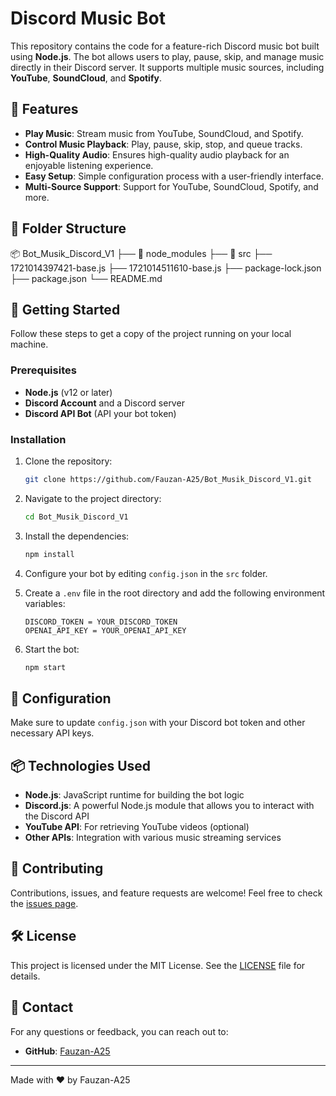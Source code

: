 # Discord Music Bot

This repository contains the code for a feature-rich Discord music bot built using **Node.js**. The bot allows users to play, pause, skip, and manage music directly in their Discord server. It supports multiple music sources, including **YouTube**, **SoundCloud**, and **Spotify**.

## 🎵 Features

- **Play Music**: Stream music from YouTube, SoundCloud, and Spotify.
- **Control Music Playback**: Play, pause, skip, stop, and queue tracks.
- **High-Quality Audio**: Ensures high-quality audio playback for an enjoyable listening experience.
- **Easy Setup**: Simple configuration process with a user-friendly interface.
- **Multi-Source Support**: Support for YouTube, SoundCloud, Spotify, and more.

## 📂 Folder Structure

📦 Bot_Musik_Discord_V1
├── 📁 node_modules
├── 📁 src
├── 1721014397421-base.js
├── 1721014511610-base.js
├── package-lock.json
├── package.json
└── README.md

## 🚀 Getting Started

Follow these steps to get a copy of the project running on your local machine.

### Prerequisites

- **Node.js** (v12 or later)
- **Discord Account** and a Discord server
- **Discord API Bot** (API your bot token)

### Installation

1. Clone the repository:
   ```bash
   git clone https://github.com/Fauzan-A25/Bot_Musik_Discord_V1.git
   ```

2. Navigate to the project directory:
   ```bash
   cd Bot_Musik_Discord_V1
   ```

3. Install the dependencies:
   ```bash
   npm install
   ```
   
4. Configure your bot by editing `config.json` in the `src` folder.

5. Create a `.env` file in the root directory and add the following environment variables:
   ```env
   DISCORD_TOKEN = YOUR_DISCORD_TOKEN
   OPENAI_API_KEY = YOUR_OPENAI_API_KEY
   ```

6. Start the bot:
   ```bash
   npm start
   ```

## 🔧 Configuration

Make sure to update `config.json` with your Discord bot token and other necessary API keys.

## 📦 Technologies Used

- **Node.js**: JavaScript runtime for building the bot logic
- **Discord.js**: A powerful Node.js module that allows you to interact with the Discord API
- **YouTube API**: For retrieving YouTube videos (optional)
- **Other APIs**: Integration with various music streaming services

## 🤝 Contributing

Contributions, issues, and feature requests are welcome! Feel free to check the [issues page](https://github.com/Fauzan-A25/Bot_Musik_Discord_V1/issues).

## 🛠️ License

This project is licensed under the MIT License. See the [LICENSE](LICENSE) file for details.

## 📧 Contact

For any questions or feedback, you can reach out to:

- **GitHub**: [Fauzan-A25](https://github.com/Fauzan-A25)

---

Made with ❤️ by Fauzan-A25
